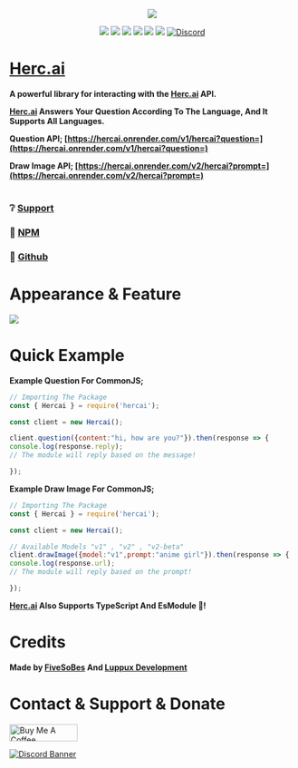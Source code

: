 <p align="center"><a href="https://nodei.co/npm/hercai/"><img src="https://nodei.co/npm/hercai.png"></a></p>
<p align="center"><img src="https://img.shields.io/npm/v/hercai?style=for-the-badge"> <img src="https://img.shields.io/github/repo-size/Bes-js/herc.ai?style=for-the-badge"> <img src="https://img.shields.io/npm/l/hercai?style=for-the-badge"> <img src="https://img.shields.io/npm/dt/hercai?style=for-the-badge"> <img src="https://img.shields.io/github/contributors/Bes-js/herc.ai?style=for-the-badge"> <img src="https://img.shields.io/github/package-json/dependency-version/Bes-js/herc.ai/axios?style=for-the-badge"> <a href="https://discord.gg/luppux" target="_blank"> <img alt="Discord" src="https://img.shields.io/badge/Support-Click%20here-7289d9?style=for-the-badge&logo=discord"> </a></p>

# [Herc.ai](https://discord.gg/luppux)

**A powerful library for interacting with the [Herc.ai](https://discord.gg/luppux) API.**

**[Herc.ai](https://discord.gg/luppux) Answers Your Question According To The Language, And It Supports All Languages.**

**Question API; [https://hercai.onrender.com/v1/hercai?question=](https://hercai.onrender.com/v1/hercai?question=)**

**Draw Image API; [https://hercai.onrender.com/v2/hercai?prompt=](https://hercai.onrender.com/v2/hercai?prompt=)**

#
### ❔ [Support](https://discord.gg/luppux)
### 📂 [NPM](https://npmjs.com/hercai)
### 📝 [Github](https://github.com/Bes-js/herc.ai)

#

# Appearance & Feature

<a href="https://discord.gg/luppux"><image src="https://cdn.discordapp.com/attachments/950167988127006821/1126132119731699782/ezgif.com-video-to-gif_2.gif"></a>

#
# Quick Example
 
**Example Question For CommonJS;**
```js
// Importing The Package
const { Hercai } = require('hercai');

const client = new Hercai();

client.question({content:"hi, how are you?"}).then(response => {
console.log(response.reply);
// The module will reply based on the message!

});
```

**Example Draw Image For CommonJS;**
```js
// Importing The Package
const { Hercai } = require('hercai');

const client = new Hercai();

// Available Models "v1" , "v2" , "v2-beta"
client.drawImage({model:"v1",prompt:"anime girl"}).then(response => {
console.log(response.url);
// The module will reply based on the prompt!

});
```

**[Herc.ai](https://discord.gg/luppux) Also Supports TypeScript And EsModule 🥳!**

#
# Credits
 
**Made by [FiveSoBes](https://github.com/Bes-js) And [Luppux Development](https://github.com/Luppux)**


# Contact & Support & Donate
<a href="https://www.buymeacoffee.com/beykant" target="_blank"><img src="https://cdn.buymeacoffee.com/buttons/v2/default-yellow.png" width="120px" height="30px" alt="Buy Me A Coffee"></a>

[![Discord Banner](https://api.weblutions.com/discord/invite/luppux/)](https://discord.gg/luppux)
